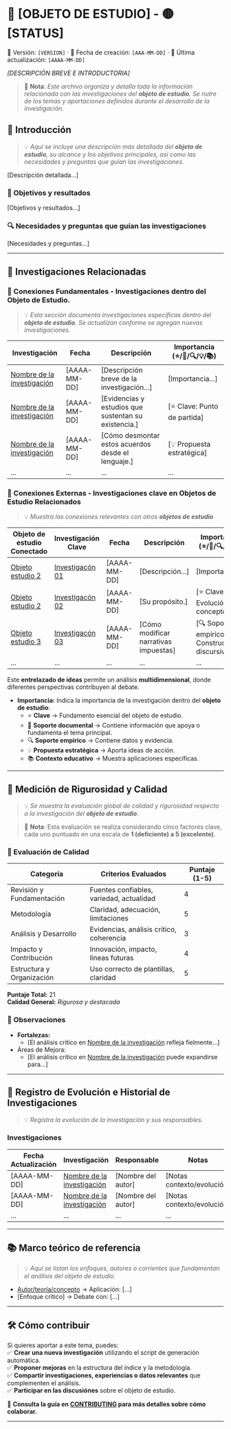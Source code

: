 # 🧠 [OBJETO DE ESTUDIO] - 🟡 [STATUS]
📄 Versión: `[VERSION]` · 📅 Fecha de creación: `[AAA-MM-DD]` · 📅 Última actualización: `[AAAA-MM-DD]`

*[DESCRIPCIÓN BREVE E INTRODUCTORIA]*

> 📝 **Nota**: *Este archivo organiza y detalla toda la información relacionada con las investigaciones del **objeto de estudio**. Se nutre de los temas y aportaciones definidos durante el desarrollo de la investigación.*

## 📌 Introducción
> 💡 *Aquí se incluye una descripción más detallada del **objeto de estudio**, su alcance y los objetivos principales, así como las necesidades y preguntas que guían las investigaciones.*

[Descripción detallada...]

### 🎯 Objetivos y resultados

[Objetivos y resultados...]

### 🔍 Necesidades y preguntas que guían las investigaciones

[Necesidades y preguntas...]

---

## 📑 Investigaciones Relacionadas

### 🔁 Conexiones Fundamentales - Investigaciones dentro del Objeto de Estudio.
> 💡 *Esta sección documenta investigaciones específicas dentro del **objeto de estudio**. Se actualizan conforme se agregan nuevas investigaciones.*

| **Investigación**                | **Fecha**    | **Descripción**                                      | **Importancia** <br/>(⭐/📑/🔍/💡/📚) |
|----------------------------------|--------------|------------------------------------------------------|--------------------------------------|
| [Nombre de la investigación][I1] | [AAAA-MM-DD] | [Descripción breve de la investigación...]           | [Importancia...]                     |
| [Nombre de la investigación][I2] | [AAAA-MM-DD] | [Evidencias y estudios que sustentan su existencia.] | [⭐ Clave: Punto de partida]          |
| [Nombre de la investigación][I3] | [AAAA-MM-DD] | [Cómo desmontar estos acuerdos desde el lenguaje.]   | [💡 Propuesta estratégica]           |
| ...                              | ...          | ...                                                  | ...                                  |

[I1]: <[LINK]>
[I2]: <[LINK]>
[I3]: <[LINK]>

### 🔁 Conexiones Externas - Investigaciones clave en Objetos de Estudio Relacionados
> 💡 *Muestra las conexiones relevantes con otros **objetos de estudio***

| **Objeto de estudio Conectado** | **Investigación Clave** | **Fecha**    | **Descripción**                       | **Importancia** <br/>(⭐/📑/🔍/💡/📚)           |
|---------------------------------|-------------------------|--------------|---------------------------------------|------------------------------------------------|
| [Objeto estudio 2][O1]          | [Investigacón 01][OI1]  | [AAAA-MM-DD] | [Descripción...]                      | [Importancia...]                               |
| [Objeto estudio 2][O2]          | [Investigacón 02][OI2]  | [AAAA-MM-DD] | [Su propósito.]                       | [⭐ Clave: Evolución del concepto]              |
| [Objeto estudio 3][O3]          | [Investigacón 03][OI3]  | [AAAA-MM-DD] | [Cómo modificar narrativas impuestas] | [🔍 Soporte empírico: Construcción discursiva] |
| ...                             | ...                     | ...          | ...                                   | ...                                            |

[O1]: <[LINK]>
[O2]: <[LINK]>
[O3]: <[LINK]>
[OI1]: <[LINK]>
[OI2]: <[LINK]>
[OI3]: <[LINK]>

Este **entrelazado de ideas** permite un análisis **multidimensional**, donde diferentes perspectivas contribuyen al debate.

- **Importancia:** Indica la importancia de la investigación dentro del **objeto de estudio**:
  - ⭐ **Clave** → Fundamento esencial del objeto de estudio.
  - 📑 **Soporte documental** → Contiene información que apoya o fundamenta el tema principal.
  - 🔍 **Soporte empírico** → Contiene datos y evidencia.
  - 💡 **Propuesta estratégica** → Aporta ideas de acción.
  - 📚 **Contexto educativo** → Muestra aplicaciones específicas.

---

## 📐 Medición de Rigurosidad y Calidad
> 💡 *Se muestra la evaluación global de calidad y rigurosidad respecto a la investigación del **objeto de estudio**.*

> 📝 **Nota**: Esta evaluación se realiza considerando cinco factores clave, cada uno puntuado en una escala de **1 (deficiente) a 5 (excelente)**.

### 🧮 Evaluación de Calidad

| **Categoría**             | **Criterios Evaluados**                  | **Puntaje (1-5)** |
|---------------------------|------------------------------------------|-------------------|
| Revisión y Fundamentación | Fuentes confiables, variedad, actualidad | 4                 |
| Metodología               | Claridad, adecuación, limitaciones       | 5                 |
| Análisis y Desarrollo     | Evidencias, análisis crítico, coherencia | 3                 |
| Impacto y Contribución    | Innovación, impacto, líneas futuras      | 4                 |
| Estructura y Organización | Uso correcto de plantillas, claridad     | 5                 |

**Puntaje Total:** 21  
**Calidad General:** *Rigurosa y destacada*

### 🔭 Observaciones

- **Fortalezas:**  
  - [El análisis crítico en [Nombre de la investigación][I2] refleja fielmente...]
- Áreas de Mejora:
  - [El análisis crítico en [Nombre de la investigación][I2] puede expandirse para...]


---

##  🧭 Registro de Evolución e Historial de Investigaciones
> 💡 *Registra la evolución de la investigación y sus responsables.*

### Investigaciones

| Fecha Actualización | Investigación                     | Responsable        | Notas                      |
|---------------------|-----------------------------------|--------------------|----------------------------|
| [AAAA-MM-DD]        | [Nombre de la investigación][EI1] | [Nombre del autor] | [Notas contexto/evolución] |
| [AAAA-MM-DD]        | [Nombre de la investigación][EI2] | [Nombre del autor] | [Notas contexto/evolución] |
| ...                 | ...                               | ...                | ...                        |

[EI1]: <[LINK]>
[EI2]: <[LINK]>

---

## 📚 Marco teórico de referencia
> 💡 *Aquí se listan los enfoques, autores o corrientes que fundamentan el análisis del objeto de estudio.*

- [Autor/teoría/concepto][M1] → Aplicación: [...]
- [Enfoque crítico] → Debate con: [...]

[M1]: <[LINK]>

---

## 🛠️ Cómo contribuir
Si quieres aportar a este tema, puedes:  
✅ **Crear una nueva investigación** utilizando el script de generación automática.  
✅ **Proponer mejoras** en la estructura del índice y la metodología.  
✅ **Compartir investigaciones, experiencias o datos relevantes** que complementen el análisis.  
✅ **Participar en las discusiónes** sobre el objeto de estudio.

📌 **Consulta la guía en [CONTRIBUTING][CONTRI] para más detalles sobre cómo colaborar.**

[CONTRI]: <../CONTRIBUTING.md>

---

